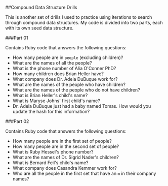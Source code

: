 ##Compound Data Structure Drills

This is another set of drills I used to practice using iterations to search through compound data structures. My code is divided into two parts, each with its own seed data structure.

###Part 01

Contains Ruby code that answers the following questions:

* How many people are in `people` (excluding children)?
* What are the names of all the people?
* What is the phone number of Alia O'Conner PhD?
* How many children does Brian Heller have?
* What company does Dr. Adela DuBuque work for?
* What are the names of the people who have children?
* What are the names of the people who do not have children?
* What is Brian Heller's child's name?
* What is Maryse Johns' first child's name?
* Dr. Adela DuBuque just had a baby named Tomas. How would you update the hash for this information?

###Part 02

Contains Ruby code that answers the following questions:

* How many people are in the first set of people?
* How many people are in the second set of people?
* What is Ruby Hessel's phone number?
* What are the names of Dr. Sigrid Nader's children?
* What is Bernard Feil's child's name?
* What company does Casandra Kemmer work for?
* Who are all the people in the first set that have an `m` in their company names?
